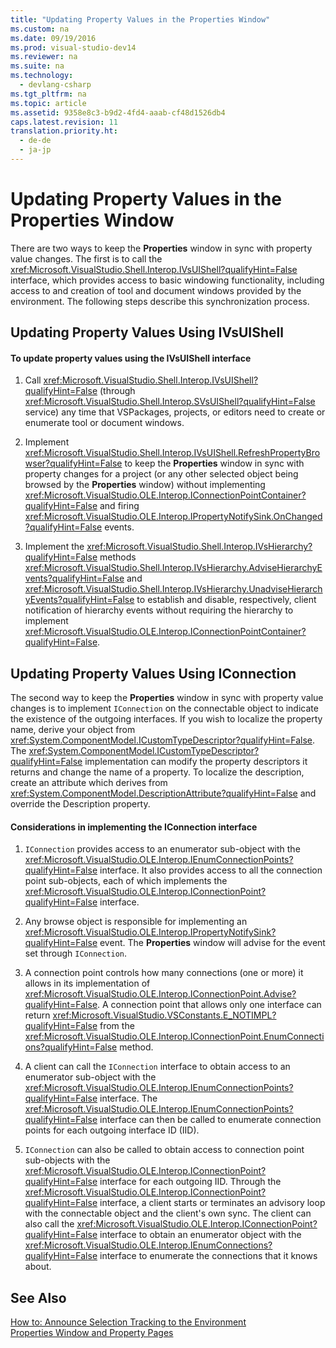 ```yaml
---
title: "Updating Property Values in the Properties Window"
ms.custom: na
ms.date: 09/19/2016
ms.prod: visual-studio-dev14
ms.reviewer: na
ms.suite: na
ms.technology: 
  - devlang-csharp
ms.tgt_pltfrm: na
ms.topic: article
ms.assetid: 9358e8c3-b9d2-4fd4-aaab-cf48d1526db4
caps.latest.revision: 11
translation.priority.ht: 
  - de-de
  - ja-jp
---
```

# Updating Property Values in the Properties Window
There are two ways to keep the **Properties** window in sync with property value changes. The first is to call the <xref:Microsoft.VisualStudio.Shell.Interop.IVsUIShell?qualifyHint=False> interface, which provides access to basic windowing functionality, including access to and creation of tool and document windows provided by the environment. The following steps describe this synchronization process.  
  
## Updating Property Values Using IVsUIShell  
  
#### To update property values using the IVsUIShell interface  
  
1.  Call <xref:Microsoft.VisualStudio.Shell.Interop.IVsUIShell?qualifyHint=False> (through <xref:Microsoft.VisualStudio.Shell.Interop.SVsUIShell?qualifyHint=False> service) any time that VSPackages, projects, or editors need to create or enumerate tool or document windows.  
  
2.  Implement <xref:Microsoft.VisualStudio.Shell.Interop.IVsUIShell.RefreshPropertyBrowser?qualifyHint=False> to keep the **Properties** window in sync with property changes for a project (or any other selected object being browsed by the **Properties** window) without implementing <xref:Microsoft.VisualStudio.OLE.Interop.IConnectionPointContainer?qualifyHint=False> and firing <xref:Microsoft.VisualStudio.OLE.Interop.IPropertyNotifySink.OnChanged?qualifyHint=False> events.  
  
3.  Implement the <xref:Microsoft.VisualStudio.Shell.Interop.IVsHierarchy?qualifyHint=False> methods <xref:Microsoft.VisualStudio.Shell.Interop.IVsHierarchy.AdviseHierarchyEvents?qualifyHint=False> and <xref:Microsoft.VisualStudio.Shell.Interop.IVsHierarchy.UnadviseHierarchyEvents?qualifyHint=False> to establish and disable, respectively, client notification of hierarchy events without requiring the hierarchy to implement <xref:Microsoft.VisualStudio.OLE.Interop.IConnectionPointContainer?qualifyHint=False>.  
  
## Updating Property Values Using IConnection  
 The second way to keep the **Properties** window in sync with property value changes is to implement `IConnection` on the connectable object to indicate the existence of the outgoing interfaces. If you wish to localize the property name, derive your object from <xref:System.ComponentModel.ICustomTypeDescriptor?qualifyHint=False>. The <xref:System.ComponentModel.ICustomTypeDescriptor?qualifyHint=False> implementation can modify the property descriptors it returns and change the name of a property. To localize the description, create an attribute which derives from <xref:System.ComponentModel.DescriptionAttribute?qualifyHint=False> and override the Description property.  
  
#### Considerations in implementing the IConnection interface  
  
1.  `IConnection` provides access to an enumerator sub-object with the <xref:Microsoft.VisualStudio.OLE.Interop.IEnumConnectionPoints?qualifyHint=False> interface. It also provides access to all the connection point sub-objects, each of which implements the <xref:Microsoft.VisualStudio.OLE.Interop.IConnectionPoint?qualifyHint=False> interface.  
  
2.  Any browse object is responsible for implementing an <xref:Microsoft.VisualStudio.OLE.Interop.IPropertyNotifySink?qualifyHint=False> event. The **Properties** window will advise for the event set through `IConnection`.  
  
3.  A connection point controls how many connections (one or more) it allows in its implementation of <xref:Microsoft.VisualStudio.OLE.Interop.IConnectionPoint.Advise?qualifyHint=False>. A connection point that allows only one interface can return <xref:Microsoft.VisualStudio.VSConstants.E_NOTIMPL?qualifyHint=False> from the <xref:Microsoft.VisualStudio.OLE.Interop.IConnectionPoint.EnumConnections?qualifyHint=False> method.  
  
4.  A client can call the `IConnection` interface to obtain access to an enumerator sub-object with the <xref:Microsoft.VisualStudio.OLE.Interop.IEnumConnectionPoints?qualifyHint=False> interface. The <xref:Microsoft.VisualStudio.OLE.Interop.IEnumConnectionPoints?qualifyHint=False> interface can then be called to enumerate connection points for each outgoing interface ID (IID).  
  
5.  `IConnection` can also be called to obtain access to connection point sub-objects with the <xref:Microsoft.VisualStudio.OLE.Interop.IConnectionPoint?qualifyHint=False> interface for each outgoing IID. Through the <xref:Microsoft.VisualStudio.OLE.Interop.IConnectionPoint?qualifyHint=False> interface, a client starts or terminates an advisory loop with the connectable object and the client's own sync. The client can also call the <xref:Microsoft.VisualStudio.OLE.Interop.IConnectionPoint?qualifyHint=False> interface to obtain an enumerator object with the <xref:Microsoft.VisualStudio.OLE.Interop.IEnumConnections?qualifyHint=False> interface to enumerate the connections that it knows about.  
  
## See Also  
 [How to: Announce Selection Tracking to the Environment](../vs140/Announcing-Property-Window-Selection-Tracking.md)   
 [Properties Window and Property Pages](../Topic/Extending%20Properties.md)